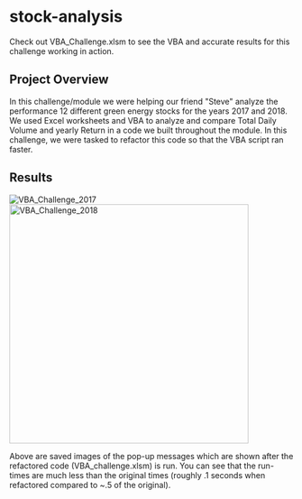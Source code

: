 # stock-analysis
Check out VBA_Challenge.xlsm to see the VBA and accurate results for this challenge working in action. 
## Project Overview
In this challenge/module we were helping our friend "Steve" analyze the performance 12 different green energy stocks for the years 2017 and 2018. We used Excel worksheets and VBA to analyze and compare Total Daily Volume and yearly Return in a code we built throughout the module.  In this challenge, we were tasked to refactor this code so that the VBA script ran faster.
## Results
![VBA_Challenge_2017](https://user-images.githubusercontent.com/86446641/125168531-ff8f4480-e173-11eb-9da2-b9dcc123292c.png)
<img width="424" alt="VBA_Challenge_2018" src="https://user-images.githubusercontent.com/86446641/125168539-0a49d980-e174-11eb-9655-793e54aee522.png">

Above are saved images of the pop-up messages which are shown after the refactored code (VBA_challenge.xlsm) is run. You can see that the run-times are much less than the original times (roughly .1 seconds when refactored compared to ~.5 of the original).

